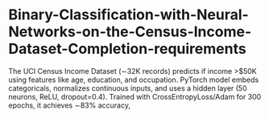 # Binary-Classification-with-Neural-Networks-on-the-Census-Income-Dataset-Completion-requirements
The UCI Census Income Dataset (∼32K records) predicts if income >$50K using features like age, education, and occupation. PyTorch model embeds categoricals, normalizes continuous inputs, and uses a hidden layer (50 neurons, ReLU, dropout=0.4). Trained with CrossEntropyLoss/Adam for 300 epochs, it achieves ∼83% accuracy, 

